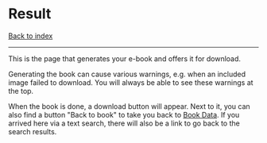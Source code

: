 # Result

[Back to index](index.md)

---

This is the page that generates your e-book and offers it for download.

Generating the book can cause various warnings, e.g. when an included image failed to download. You will always be able to see these warnings at the top.

When the book is done, a download button will appear. Next to it, you can also find a button "Back to book" to take you back to [Book Data](10_bookdata.md). If you arrived here via a text search, there will also be a link to go back to the search results.